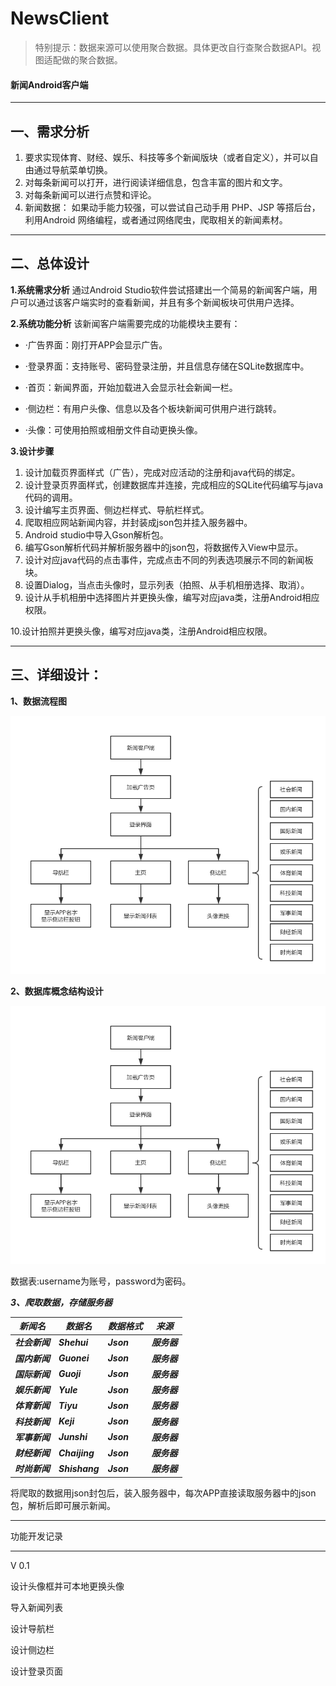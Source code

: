 # NewsClient

> 特别提示：数据来源可以使用聚合数据。具体更改自行查聚合数据API。视图适配做的聚合数据。

#### 新闻Android客户端

<hr>


## 一、需求分析

1. 要求实现体育、财经、娱乐、科技等多个新闻版块（或者自定义），并可以自由通过导航菜单切换。
2. 对每条新闻可以打开，进行阅读详细信息，包含丰富的图片和文字。
3. 对每条新闻可以进行点赞和评论。
4. 新闻数据： 如果动手能力较强，可以尝试自己动手用 PHP、JSP 等搭后台，利用Android 网络编程，或者通过网络爬虫，爬取相关的新闻素材。

------

## 二、总体设计

**1.系统需求分析**
    通过Android Studio软件尝试搭建出一个简易的新闻客户端，用户可以通过该客户端实时的查看新闻，并且有多个新闻板块可供用户选择。

**2.系统功能分析**
该新闻客户端需要完成的功能模块主要有：

- ·广告界面：刚打开APP会显示广告。

- ·登录界面：支持账号、密码登录注册，并且信息存储在SQLite数据库中。

- ·首页：新闻界面，开始加载进入会显示社会新闻一栏。

- ·侧边栏：有用户头像、信息以及各个板块新闻可供用户进行跳转。

- ·头像：可使用拍照或相册文件自动更换头像。

  

**3.设计步骤**

1. 设计加载页界面样式（广告），完成对应活动的注册和java代码的绑定。
2. 设计登录页界面样式，创建数据库并连接，完成相应的SQLite代码编写与java代码的调用。
3. 设计编写主页界面、侧边栏样式、导航栏样式。
4. 爬取相应网站新闻内容，并封装成json包并挂入服务器中。
5. Android studio中导入Gson解析包。
6. 编写Gson解析代码并解析服务器中的json包，将数据传入View中显示。
7. 设计对应java代码的点击事件，完成点击不同的列表选项展示不同的新闻板块。
8. 设置Dialog，当点击头像时，显示列表（拍照、从手机相册选择、取消）。
9. 设计从手机相册中选择图片并更换头像，编写对应java类，注册Android相应权限。

  10.设计拍照并更换头像，编写对应java类，注册Android相应权限。

------

## 三、详细设计：

**1、数据流程图**

![](https://github.com/Chien-W/NewsClient/blob/main/picture/%E6%95%B0%E6%8D%AE%E6%B5%81%E7%A8%8B%E5%9B%BE.png)      

**2、数据库概念结构设计**

![](https://github.com/Chien-W/NewsClient/blob/main/picture/%E6%95%B0%E6%8D%AE%E6%B5%81%E7%A8%8B%E5%9B%BE.png)

数据表:username为账号，password为密码。

***3、爬取数据，存储服务器***

| ***新闻名***   | ***数据名***   | ***数据格式*** | ***来源***   |
| -------------- | -------------- | -------------- | ------------ |
| ***社会新闻*** | ***Shehui***   | ***Json***     | ***服务器*** |
| ***国内新闻*** | ***Guonei***   | ***Json***     | ***服务器*** |
| ***国际新闻*** | ***Guoji***    | ***Json***     | ***服务器*** |
| ***娱乐新闻*** | ***Yule***     | ***Json***     | ***服务器*** |
| ***体育新闻*** | ***Tiyu***     | ***Json***     | ***服务器*** |
| ***科技新闻*** | ***Keji***     | ***Json***     | ***服务器*** |
| ***军事新闻*** | ***Junshi***   | ***Json***     | ***服务器*** |
| ***财经新闻*** | ***Chaijing*** | ***Json***     | ***服务器*** |
| ***时尚新闻*** | ***Shishang*** | ***Json***     | ***服务器*** |

将爬取的数据用json封包后，装入服务器中，每次APP直接读取服务器中的json包，解析后即可展示新闻。

------

功能开发记录

<hr>
V 0.1

设计头像框并可本地更换头像

导入新闻列表

设计导航栏

设计侧边栏

设计登录页面

